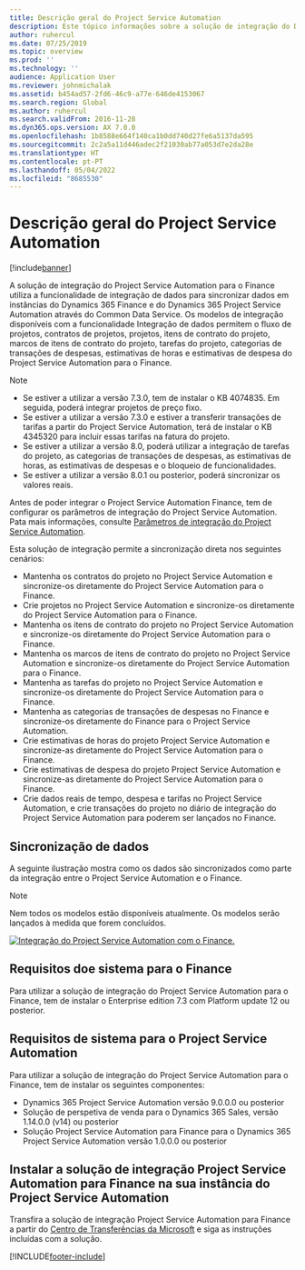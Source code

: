 ```yaml
---
title: Descrição geral do Project Service Automation
description: Este tópico informações sobre a solução de integração do Dynamics 365 Project Service Automation com o Dynamics 365 Finance.
author: ruhercul
ms.date: 07/25/2019
ms.topic: overview
ms.prod: ''
ms.technology: ''
audience: Application User
ms.reviewer: johnmichalak
ms.assetid: b454ad57-2fd6-46c9-a77e-646de4153067
ms.search.region: Global
ms.author: ruhercul
ms.search.validFrom: 2016-11-28
ms.dyn365.ops.version: AX 7.0.0
ms.openlocfilehash: 1b8588e664f140ca1b0dd740d27fe6a5137da595
ms.sourcegitcommit: 2c2a5a11d446adec2f21030ab77a053d7e2da28e
ms.translationtype: HT
ms.contentlocale: pt-PT
ms.lasthandoff: 05/04/2022
ms.locfileid: "8685530"
---
```

# <a name="project-service-automation-overview"></a>Descrição geral do Project Service Automation

[!include[banner](../includes/banner.md)]


A solução de integração do Project Service Automation para o Finance utiliza a funcionalidade de integração de dados para sincronizar dados em instâncias do Dynamics 365 Finance e do Dynamics 365 Project Service Automation através do Common Data Service. Os modelos de integração disponíveis com a funcionalidade Integração de dados permitem o fluxo de projetos, contratos de projetos, projetos, itens de contrato do projeto, marcos de itens de contrato do projeto, tarefas do projeto, categorias de transações de despesas, estimativas de horas e estimativas de despesa do Project Service Automation para o Finance.

> [!NOTE]
> - Se estiver a utilizar a versão 7.3.0, tem de instalar o KB 4074835. Em seguida, poderá integrar projetos de preço fixo.
> - Se estiver a utilizar a versão 7.3.0 e estiver a transferir transações de tarifas a partir do Project Service Automation, terá de instalar o KB 4345320 para incluir essas tarifas na fatura do projeto.
> - Se estiver a utilizar a versão 8.0, poderá utilizar a integração de tarefas do projeto, as categorias de transações de despesas, as estimativas de horas, as estimativas de despesas e o bloqueio de funcionalidades.
> - Se estiver a utilizar a versão 8.0.1 ou posterior, poderá sincronizar os valores reais.

Antes de poder integrar o Project Service Automation Finance, tem de configurar os parâmetros de integração do Project Service Automation. Pata mais informações, consulte [Parâmetros de integração do Project Service Automation](PSA-parameters.md).

Esta solução de integração permite a sincronização direta nos seguintes cenários:

- Mantenha os contratos do projeto no Project Service Automation e sincronize-os diretamente do Project Service Automation para o Finance.
- Crie projetos no Project Service Automation e sincronize-os diretamente do Project Service Automation para o Finance.
- Mantenha os itens de contrato do projeto no Project Service Automation e sincronize-os diretamente do Project Service Automation para o Finance.
- Mantenha os marcos de itens de contrato do projeto no Project Service Automation e sincronize-os diretamente do Project Service Automation para o Finance.
- Mantenha as tarefas do projeto no Project Service Automation e sincronize-os diretamente do Project Service Automation para o Finance.
- Mantenha as categorias de transações de despesas no Finance e sincronize-os diretamente do Finance para o Project Service Automation.
- Crie estimativas de horas do projeto Project Service Automation e sincronize-as diretamente do Project Service Automation para o Finance.
- Crie estimativas de despesa do projeto Project Service Automation e sincronize-as diretamente do Project Service Automation para o Finance.
- Crie dados reais de tempo, despesa e tarifas no Project Service Automation, e crie transações do projeto no diário de integração do Project Service Automation para poderem ser lançados no Finance.

## <a name="data-synchronization"></a>Sincronização de dados

A seguinte ilustração mostra como os dados são sincronizados como parte da integração entre o Project Service Automation e o Finance.

> [!NOTE]
> Nem todos os modelos estão disponíveis atualmente. Os modelos serão lançados à medida que forem concluídos.

[![Integração do Project Service Automation com o Finance.](./media/PSA-integration.png)](./media/PSA-integration.png)

## <a name="system-requirements-for-finance"></a>Requisitos doe sistema para o Finance

Para utilizar a solução de integração do Project Service Automation para o Finance, tem de instalar o Enterprise edition 7.3 com Platform update 12 ou posterior.

## <a name="system-requirements-for-project-service-automation"></a>Requisitos de sistema para o Project Service Automation

Para utilizar a solução de integração do Project Service Automation para o Finance, tem de instalar os seguintes componentes:

- Dynamics 365 Project Service Automation versão 9.0.0.0 ou posterior
- Solução de perspetiva de venda para o Dynamics 365 Sales, versão 1.14.0.0 (v14) ou posterior
- Solução Project Service Automation para Finance para o Dynamics 365 Project Service Automation versão 1.0.0.0 ou posterior

## <a name="install-the-project-service-automation-to-finance-integration-solution-in-your-project-service-automation-instance"></a>Instalar a solução de integração Project Service Automation para Finance na sua instância do Project Service Automation

Transfira a solução de integração Project Service Automation para Finance a partir do [Centro de Transferências da Microsoft](https://www.microsoft.com/download/details.aspx?id=57016) e siga as instruções incluídas com a solução.


[!INCLUDE[footer-include](../includes/footer-banner.md)]